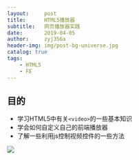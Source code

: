```yaml
---
layout:     post
title:      HTML5播放器
subtitle:   网页播放器实践
date:       2019-04-05
author:     zyj356a
header-img: img/post-bg-universe.jpg
catalog: true
tags:
    - HTML5
    - FE
---
```


## 目的
- 学习HTML5中有关`<video>`的一些基本知识
- 学会如何自定义自己的前端播放器
- 了解一些利用js控制视频控件的一些方法

![](https://i.loli.net/2019/08/25/krtm6NxUKIVhpuF.jpg)